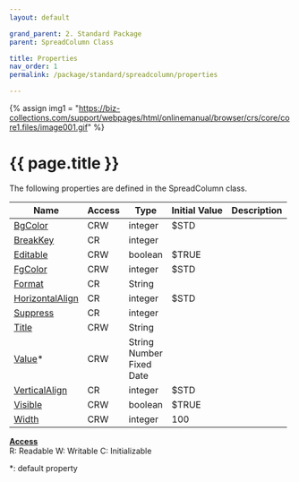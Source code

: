 ```yaml
---
layout: default

grand_parent: 2. Standard Package
parent: SpreadColumn Class

title: Properties
nav_order: 1
permalink: /package/standard/spreadcolumn/properties

---
```

{% assign img1 = "https://biz-collections.com/support/webpages/html/onlinemanual/browser/crs/core/core1.files/image001.gif" %}


# {{ page.title }}

The following properties are defined in the SpreadColumn class.

|Name       | Access | Type   | Initial Value | Description |
|----------	|--------|--------|---------------|-------------|
|[BgColor](/package/standard/spreadcolumn/properties/bgcolor) | CRW | integer | $STD | |
|[BreakKey](/package/standard/spreadcolumn/properties/breakkey) | CR | integer |  | |
|[Editable](/package/standard/spreadcolumn/properties/editable) | CRW | boolean | $TRUE | |
|[FgColor](/package/standard/spreadcolumn/properties/fgcolor) | CRW | integer | $STD | |
|[Format](/package/standard/spreadcolumn/properties/format) | CR | String |  | |
|[HorizontalAlign](/package/standard/spreadcolumn/properties/horizontalalign) | CR | integer | $STD | |
|[Suppress](/package/standard/spreadcolumn/properties/suppress) | CR | integer |  | |
|[Title](/package/standard/spreadcolumn/properties/title) | CRW | String |  | |
|[Value](/package/standard/spreadcolumn/properties/value)* | CRW | String<br>Number<br>Fixed<br>Date |  | |
|[VerticalAlign](/package/standard/spreadcolumn/properties/verticalalign) | CR | integer | $STD | |
|[Visible](/package/standard/spreadcolumn/properties/visible) | CRW | boolean | $TRUE | |
|[Width](/package/standard/spreadcolumn/properties/width) | CRW | integer | 100 | |

<u><b>Access</b></u><br>
R: Readable
W: Writable
C: Initializable

*: default property
